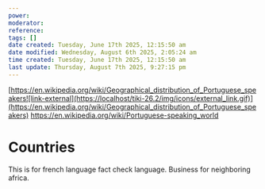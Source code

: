 ```yaml
---
power: 
moderator:
reference:
tags: []
date created: Tuesday, June 17th 2025, 12:15:50 am
date modified: Wednesday, August 6th 2025, 2:05:24 am
time created: Tuesday, June 17th 2025, 12:15:50 am
last update: Thursday, August 7th 2025, 9:27:15 pm
---
```

[https://en.wikipedia.org/wiki/Geographical_distribution_of_Portuguese_speakers![link-external](https://localhost/tiki-26.2/img/icons/external_link.gif)](https://en.wikipedia.org/wiki/Geographical_distribution_of_Portuguese_speakers)
https://en.wikipedia.org/wiki/Portuguese-speaking_world
# Countries

This is for french language fact check language. Business for neighboring africa.